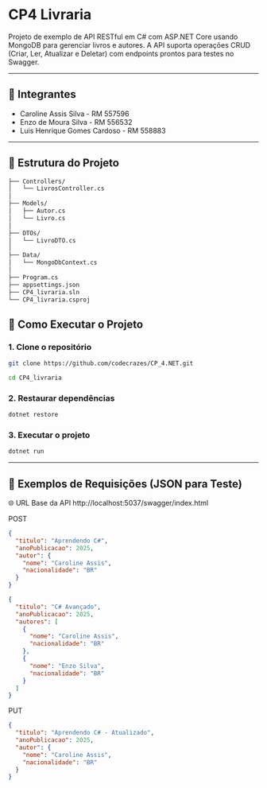 # CP4 Livraria

Projeto de exemplo de API RESTful em C# com ASP.NET Core usando MongoDB para gerenciar livros e autores.
A API suporta operações CRUD (Criar, Ler, Atualizar e Deletar) com endpoints prontos para testes no Swagger.

---
## 👥 Integrantes

- Caroline Assis Silva - RM 557596  
- Enzo de Moura Silva - RM 556532  
- Luis Henrique Gomes Cardoso - RM 558883  
---

## 📁 Estrutura do Projeto

```bash
├── Controllers/
│   └── LivrosController.cs
│
├── Models/
│   ├── Autor.cs
│   └── Livro.cs
│
├── DTOs/
│   └── LivroDTO.cs
│
├── Data/
│   └── MongoDbContext.cs
│
├── Program.cs
├── appsettings.json
├── CP4_livraria.sln
└── CP4_livraria.csproj
```
## 🧪 Como Executar o Projeto

### 1. Clone o repositório
```bash
git clone https://github.com/codecrazes/CP_4.NET.git
```
```bash
cd CP4_livraria
```
### 2. Restaurar dependências
```bash
dotnet restore
```
### 3. Executar o projeto
```bash
dotnet run
```
---
## 🔄 Exemplos de Requisições (JSON para Teste)

🌐 URL Base da API
http://localhost:5037/swagger/index.html

POST

```json
{
  "titulo": "Aprendendo C#",
  "anoPublicacao": 2025,
  "autor": {
    "nome": "Caroline Assis",
    "nacionalidade": "BR"
  }
}
```
```json
{
  "titulo": "C# Avançado",
  "anoPublicacao": 2025,
  "autores": [
    {
      "nome": "Caroline Assis",
      "nacionalidade": "BR"
    },
    {
      "nome": "Enzo Silva",
      "nacionalidade": "BR"
    }
  ]
}
```

PUT

```json
{
  "titulo": "Aprendendo C# - Atualizado",
  "anoPublicacao": 2025,
  "autor": {
    "nome": "Caroline Assis",
    "nacionalidade": "BR"
  }
}

```
